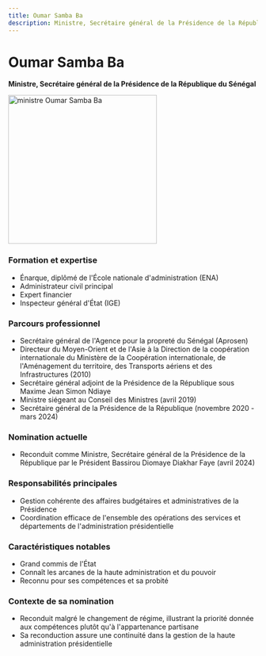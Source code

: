 ```yaml
---
title: Oumar Samba Ba
description: Ministre, Secrétaire général de la Présidence de la République du Sénégal
---
```


# Oumar Samba Ba

**Ministre, Secrétaire général de la Présidence de la République du Sénégal**

<img src="/gouvernement/omar-samba-ba.jfif" alt="ministre Oumar Samba Ba" width="300" fetchpriority="high">

### Formation et expertise

- Énarque, diplômé de l'École nationale d'administration (ENA)
- Administrateur civil principal
- Expert financier
- Inspecteur général d'État (IGE)

### Parcours professionnel

- Secrétaire général de l'Agence pour la propreté du Sénégal (Aprosen)
- Directeur du Moyen-Orient et de l'Asie à la Direction de la coopération internationale du Ministère de la Coopération internationale, de l'Aménagement du territoire, des Transports aériens et des Infrastructures (2010)
- Secrétaire général adjoint de la Présidence de la République sous Maxime Jean Simon Ndiaye
- Ministre siégeant au Conseil des Ministres (avril 2019)
- Secrétaire général de la Présidence de la République (novembre 2020 - mars 2024)

### Nomination actuelle

- Reconduit comme Ministre, Secrétaire général de la Présidence de la République par le Président Bassirou Diomaye Diakhar Faye (avril 2024)

### Responsabilités principales

- Gestion cohérente des affaires budgétaires et administratives de la Présidence
- Coordination efficace de l'ensemble des opérations des services et départements de l'administration présidentielle

### Caractéristiques notables

- Grand commis de l'État
- Connaît les arcanes de la haute administration et du pouvoir
- Reconnu pour ses compétences et sa probité

### Contexte de sa nomination

- Reconduit malgré le changement de régime, illustrant la priorité donnée aux compétences plutôt qu'à l'appartenance partisane
- Sa reconduction assure une continuité dans la gestion de la haute administration présidentielle

